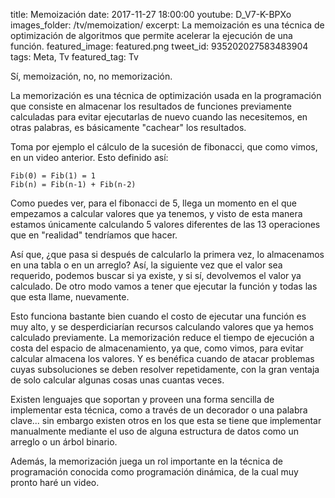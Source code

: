 title: Memoización
date: 2017-11-27 18:00:00
youtube: D_V7-K-BPXo
images_folder: /tv/memoization/
excerpt: La memoización es una técnica de optimización de algoritmos que permite acelerar la ejecución de una función.
featured_image: featured.png
tweet_id: 935202027583483904
tags: Meta, Tv
featured_tag: Tv

Sí, memoización, no, no memorización.

La memorización es una técnica de optimización  usada en la programación que consiste en almacenar los resultados de funciones previamente calculadas para evitar ejecutarlas de nuevo cuando las necesitemos, en otras palabras, es básicamente "cachear" los resultados.

Toma por ejemplo el cálculo de la sucesión de fibonacci, que como vimos, en un video anterior. Esto definido así:

```
Fib(0) = Fib(1) = 1
Fib(n) = Fib(n-1) + Fib(n-2)
```

Como puedes ver, para el fibonacci de 5, llega un momento en el que empezamos a calcular valores que ya tenemos, y visto de esta manera estamos únicamente calculando 5 valores diferentes de las 13 operaciones que en "realidad" tendríamos que hacer.

Así que, ¿que pasa si después de calcularlo la primera vez, lo almacenamos en una tabla o en un arreglo? Así, la siguiente vez que el valor sea requerido, podemos buscar si ya existe, y si sí, devolvemos el valor ya calculado. De otro modo vamos a tener que ejecutar la función y todas las que esta llame, nuevamente.

Esto funciona bastante bien cuando el costo de ejecutar una función es muy alto, y se desperdiciarían recursos calculando valores que ya hemos calculado previamente. La memorización reduce el tiempo de ejecución a costa del espacio de almacenamiento, ya que, como vimos, para evitar calcular almacena los valores. Y es benéfica cuando de atacar problemas cuyas subsoluciones se deben resolver repetidamente, con la gran ventaja de solo calcular algunas cosas unas cuantas veces.

Existen lenguajes que soportan y proveen una forma sencilla de implementar esta técnica, como a través de un decorador o una palabra clave... sin embargo existen otros en los que esta se tiene que implementar manualmente mediante el uso de alguna estructura de datos como un arreglo o un árbol binario.

Además, la memorización juega un rol importante en la técnica de programación conocida como programación dinámica, de la cual muy pronto haré un video.